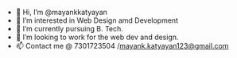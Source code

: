 - 👋 Hi, I’m @mayankkatyayan
- 👀 I’m interested in Web Design amd Development
- 🌱 I’m currently pursuing B. Tech.
- 💞️ I’m looking to work for the web dev and design.
- 📫 Contact me @ 7301723504 /mayank.katyayan123@gmail.com

<!---
mayankkatyayan/mayankkatyayan is a ✨ special ✨ repository because its `README.md` (this file) appears on your GitHub profile.
You can click the Preview link to take a look at your changes.
--->
